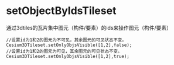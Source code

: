 # setObjectByIdsTileset
通过3dtiles的瓦片集中图元（构件/要素）的ids来操作图元（构件/要素）

    //设置id为1和2的图元为不可见，其余图元的可见状态不变。
    Cesium3DTileset.setOnlyObjsVisible([1,2],false);
    //设置id为1和2的图元为可见，其余图元的可见状态不变。
    Cesium3DTileset.setOnlyObjsVisible([1,2],true);

